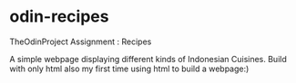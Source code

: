 # odin-recipes
TheOdinProject Assignment : Recipes

A simple webpage displaying different kinds of Indonesian Cuisines. Build with only html also my first time using html to build a webpage:)